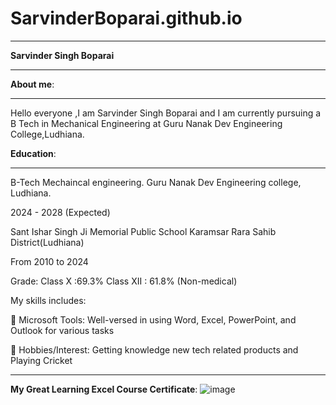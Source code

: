 # SarvinderBoparai.github.io
___

**Sarvinder Singh Boparai**

___

**About me**:

___
Hello everyone ,I am Sarvinder Singh Boparai and I am currently pursuing a B Tech in Mechanical Engineering at Guru Nanak Dev Engineering College,Ludhiana.
 
**Education**:

___
B-Tech Mechaincal engineering.
Guru Nanak Dev Engineering college, Ludhiana.

2024 - 2028 (Expected)

Sant Ishar Singh Ji Memorial Public School Karamsar Rara Sahib District(Ludhiana)

From 2010 to 2024

Grade: Class X :69.3%
Class XII : 61.8% (Non-medical)

My skills includes:

💼 Microsoft Tools: Well-versed in using Word, Excel, PowerPoint, and Outlook for various tasks

🏏 Hobbies/Interest:
Getting knowledge new tech related products and Playing Cricket

___

**My Great Learning Excel Course Certificate**:
![image](https://github.com/user-attachments/assets/fb2008a8-aeb4-40ba-801d-6de91c058d51)


